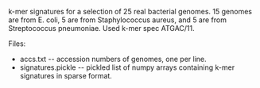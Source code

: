 k-mer signatures for a selection of 25 real bacterial genomes. 15 genomes are
from E. coli, 5 are from Staphylococcus aureus, and 5 are from Streptococcus
pneumoniae. Used k-mer spec ATGAC/11.

Files:

* accs.txt -- accession numbers of genomes, one per line.
* signatures.pickle -- pickled list of numpy arrays containing k-mer signatures in
  sparse format.
